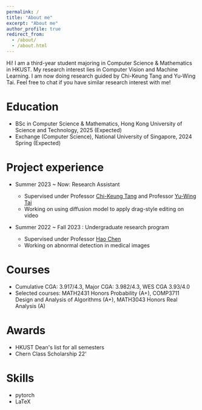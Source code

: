```yaml
---
permalink: /
title: "About me"
excerpt: "About me"
author_profile: true
redirect_from: 
  - /about/
  - /about.html
---
```


Hi! I am a third-year student majoring in Computer Science & Mathematics in HKUST. My research interest lies in Computer Vision and Machine Learning. I am now doing research guided by Chi-Keung Tang and Yu-Wing Tai. Feel free to chat if you have similar research interest with me!



Education
======
* BSc in Computer Science & Mathematics, Hong Kong University of Science and Technology, 2025 (Expected)
* Exchange (Computer Science), National University of Singapore, 2024 Spring (Expected)

Project experience
======
* Summer 2023 ~ Now: Research Assistant
  * Supervised under Professor [Chi-Keung Tang](https://cse.hkust.edu.hk/~cktang/bio.html) and Professor [Yu-Wing Tai](https://yuwingtai.github.io/)
  * Working on using diffusion model to apply drag-style editing on video

* Summer 2022 ~ Fall 2023 : Undergraduate research program
  * Supervised under Professor [Hao Chen](https://cse.hkust.edu.hk/~jhc/)
  * Working on abnormal detection in medical images

Courses
=====
* Cumulative CGA: 3.917/4.3, Major CGA: 3.982/4.3, WES CGA 3.93/4.0
* Selected courses: MATH2431 Honors Probability (A+), COMP3711 Design and Analysis of Algorithms (A+), MATH3043 Honors Real Analysis (A)

Awards
=====
* HKUST Dean's list for all semesters
* Chern Class Scholarship 22'
  
Skills
======
* pytorch
* LaTeX
